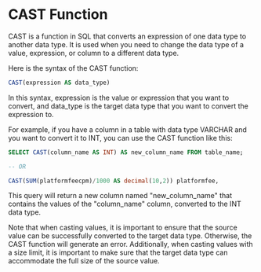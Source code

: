 # CAST Function

CAST is a function in SQL that converts an expression of one data type to another data type. It is used when you need to change the data type of a value, expression, or column to a different data type.

Here is the syntax of the CAST function:

```sql
CAST(expression AS data_type)
```

In this syntax, expression is the value or expression that you want to convert, and data_type is the target data type that you want to convert the expression to.

For example, if you have a column in a table with data type VARCHAR and you want to convert it to INT, you can use the CAST function like this:

```sql
SELECT CAST(column_name AS INT) AS new_column_name FROM table_name;

-- OR

CAST(SUM(platformfeecpm)/1000 AS decimal(10,2)) platformfee,
```

This query will return a new column named "new_column_name" that contains the values of the "column_name" column, converted to the INT data type.

Note that when casting values, it is important to ensure that the source value can be successfully converted to the target data type. Otherwise, the CAST function will generate an error. Additionally, when casting values with a size limit, it is important to make sure that the target data type can accommodate the full size of the source value.